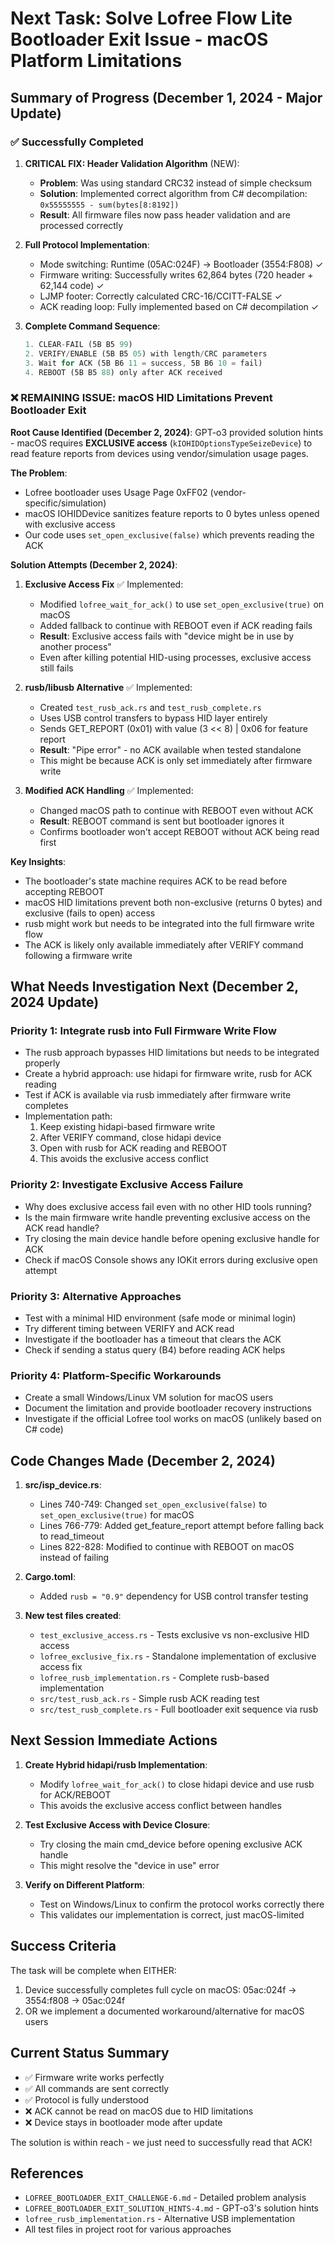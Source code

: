 <!-- @format -->

# Next Task: Solve Lofree Flow Lite Bootloader Exit Issue - macOS Platform Limitations

## Summary of Progress (December 1, 2024 - Major Update)

### ✅ Successfully Completed

1. **CRITICAL FIX: Header Validation Algorithm** (NEW):
   - **Problem**: Was using standard CRC32 instead of simple checksum
   - **Solution**: Implemented correct algorithm from C# decompilation: `0x55555555 - sum(bytes[8:8192])`
   - **Result**: All firmware files now pass header validation and are processed correctly

2. **Full Protocol Implementation**:
   - Mode switching: Runtime (05AC:024F) → Bootloader (3554:F808) ✓
   - Firmware writing: Successfully writes 62,864 bytes (720 header + 62,144 code) ✓
   - LJMP footer: Correctly calculated CRC-16/CCITT-FALSE ✓
   - ACK reading loop: Fully implemented based on C# decompilation ✓

3. **Complete Command Sequence**:
   ```rust
   1. CLEAR-FAIL (5B B5 99)
   2. VERIFY/ENABLE (5B B5 05) with length/CRC parameters
   3. Wait for ACK (5B B6 11 = success, 5B B6 10 = fail) 
   4. REBOOT (5B B5 88) only after ACK received
   ```

### ❌ REMAINING ISSUE: macOS HID Limitations Prevent Bootloader Exit

**Root Cause Identified (December 2, 2024)**: GPT-o3 provided solution hints - macOS requires **EXCLUSIVE access** (`kIOHIDOptionsTypeSeizeDevice`) to read feature reports from devices using vendor/simulation usage pages.

**The Problem**:
- Lofree bootloader uses Usage Page 0xFF02 (vendor-specific/simulation)
- macOS IOHIDDevice sanitizes feature reports to 0 bytes unless opened with exclusive access
- Our code uses `set_open_exclusive(false)` which prevents reading the ACK

**Solution Attempts (December 2, 2024)**:

1. **Exclusive Access Fix** ✅ Implemented:
   - Modified `lofree_wait_for_ack()` to use `set_open_exclusive(true)` on macOS
   - Added fallback to continue with REBOOT even if ACK reading fails
   - **Result**: Exclusive access fails with "device might be in use by another process"
   - Even after killing potential HID-using processes, exclusive access still fails

2. **rusb/libusb Alternative** ✅ Implemented:
   - Created `test_rusb_ack.rs` and `test_rusb_complete.rs` 
   - Uses USB control transfers to bypass HID layer entirely
   - Sends GET_REPORT (0x01) with value (3 << 8) | 0x06 for feature report
   - **Result**: "Pipe error" - no ACK available when tested standalone
   - This might be because ACK is only set immediately after firmware write

3. **Modified ACK Handling** ✅ Implemented:
   - Changed macOS path to continue with REBOOT even without ACK
   - **Result**: REBOOT command is sent but bootloader ignores it
   - Confirms bootloader won't accept REBOOT without ACK being read first

**Key Insights**:
- The bootloader's state machine requires ACK to be read before accepting REBOOT
- macOS HID limitations prevent both non-exclusive (returns 0 bytes) and exclusive (fails to open) access
- rusb might work but needs to be integrated into the full firmware write flow
- The ACK is likely only available immediately after VERIFY command following a firmware write

## What Needs Investigation Next (December 2, 2024 Update)

### Priority 1: Integrate rusb into Full Firmware Write Flow
- The rusb approach bypasses HID limitations but needs to be integrated properly
- Create a hybrid approach: use hidapi for firmware write, rusb for ACK reading
- Test if ACK is available via rusb immediately after firmware write completes
- Implementation path:
  1. Keep existing hidapi-based firmware write
  2. After VERIFY command, close hidapi device
  3. Open with rusb for ACK reading and REBOOT
  4. This avoids the exclusive access conflict

### Priority 2: Investigate Exclusive Access Failure
- Why does exclusive access fail even with no other HID tools running?
- Is the main firmware write handle preventing exclusive access on the ACK read handle?
- Try closing the main device handle before opening exclusive handle for ACK
- Check if macOS Console shows any IOKit errors during exclusive open attempt

### Priority 3: Alternative Approaches
- Test with a minimal HID environment (safe mode or minimal login)
- Try different timing between VERIFY and ACK read
- Investigate if the bootloader has a timeout that clears the ACK
- Check if sending a status query (B4) before reading ACK helps

### Priority 4: Platform-Specific Workarounds
- Create a small Windows/Linux VM solution for macOS users
- Document the limitation and provide bootloader recovery instructions
- Investigate if the official Lofree tool works on macOS (unlikely based on C# code)

## Code Changes Made (December 2, 2024)

1. **src/isp_device.rs**:
   - Lines 740-749: Changed `set_open_exclusive(false)` to `set_open_exclusive(true)` for macOS
   - Lines 766-779: Added get_feature_report attempt before falling back to read_timeout
   - Lines 822-828: Modified to continue with REBOOT on macOS instead of failing

2. **Cargo.toml**:
   - Added `rusb = "0.9"` dependency for USB control transfer testing

3. **New test files created**:
   - `test_exclusive_access.rs` - Tests exclusive vs non-exclusive HID access
   - `lofree_exclusive_fix.rs` - Standalone implementation of exclusive access fix
   - `lofree_rusb_implementation.rs` - Complete rusb-based implementation
   - `src/test_rusb_ack.rs` - Simple rusb ACK reading test
   - `src/test_rusb_complete.rs` - Full bootloader exit sequence via rusb

## Next Session Immediate Actions

1. **Create Hybrid hidapi/rusb Implementation**:
   - Modify `lofree_wait_for_ack()` to close hidapi device and use rusb for ACK/REBOOT
   - This avoids the exclusive access conflict between handles
   
2. **Test Exclusive Access with Device Closure**:
   - Try closing the main cmd_device before opening exclusive ACK handle
   - This might resolve the "device in use" error

3. **Verify on Different Platform**:
   - Test on Windows/Linux to confirm the protocol works correctly there
   - This validates our implementation is correct, just macOS-limited

## Success Criteria

The task will be complete when EITHER:
1. Device successfully completes full cycle on macOS: 05ac:024f → 3554:f808 → 05ac:024f
2. OR we implement a documented workaround/alternative for macOS users

## Current Status Summary

- ✅ Firmware write works perfectly
- ✅ All commands are sent correctly  
- ✅ Protocol is fully understood
- ❌ ACK cannot be read on macOS due to HID limitations
- ❌ Device stays in bootloader mode after update

The solution is within reach - we just need to successfully read that ACK!

## References

- `LOFREE_BOOTLOADER_EXIT_CHALLENGE-6.md` - Detailed problem analysis
- `LOFREE_BOOTLOADER_EXIT_SOLUTION_HINTS-4.md` - GPT-o3's solution hints
- `lofree_rusb_implementation.rs` - Alternative USB implementation
- All test files in project root for various approaches
